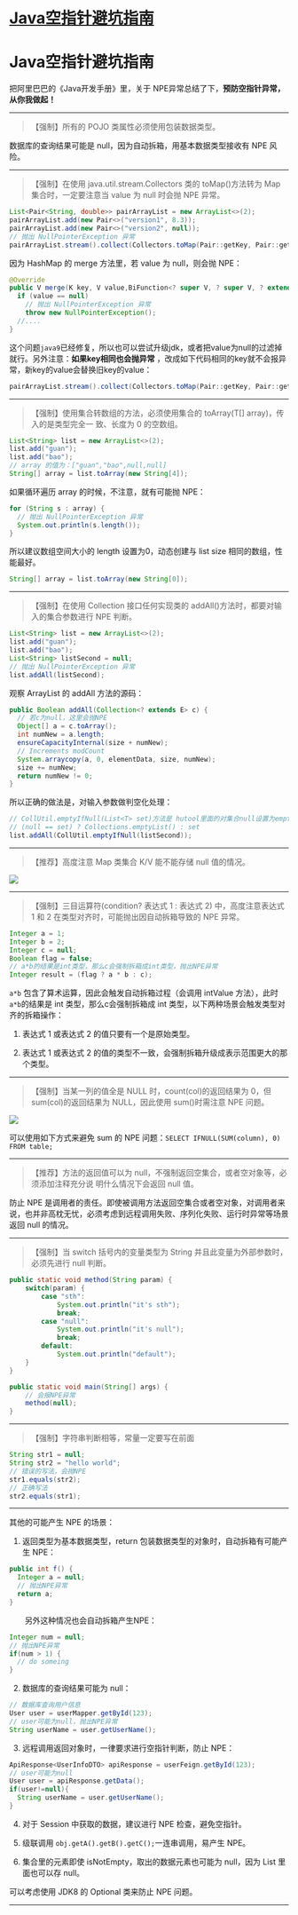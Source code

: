 # [Java空指针避坑指南](https://github.com/superleeyom/blog/issues/35)

# Java空指针避坑指南

把阿里巴巴的《Java开发手册》里，关于 NPE异常总结了下，**预防空指针异常，从你我做起！** 

---

> 【强制】所有的 POJO 类属性必须使用包装数据类型。


数据库的查询结果可能是 null，因为自动拆箱，用基本数据类型接收有 NPE 风险。

---

> 【强制】在使用 java.util.stream.Collectors 类的 toMap()方法转为 Map 集合时，一定要注意当 value 为 null 时会抛 NPE 异常。


```java
List<Pair<String, double>> pairArrayList = new ArrayList<>(2);
pairArrayList.add(new Pair<>("version1", 8.3));
pairArrayList.add(new Pair<>("version2", null));
// 抛出 NullPointerException 异常
pairArrayList.stream().collect(Collectors.toMap(Pair::getKey, Pair::getValue));

```


因为 HashMap 的 merge 方法里，若 value 为 null，则会抛 NPE：

```java
@Override
public V merge(K key, V value,BiFunction<? super V, ? super V, ? extends V> remappingFunction) {
  if (value == null)
    // 抛出 NullPointerException 异常
    throw new NullPointerException();
  //....
}
```


这个问题`java9`已经修复，所以也可以尝试升级jdk，或者把value为null的过滤掉就行。另外注意：**如果key相同也会抛异常** ，改成如下代码相同的key就不会报异常，新key的value会替换旧key的value：

```Java
pairArrayList.stream().collect(Collectors.toMap(Pair::getKey, Pair::getValue,(v1, v2) -> v2))
```


---

> 【强制】使用集合转数组的方法，必须使用集合的 toArray(T[] array)，传入的是类型完全一 致、长度为 0 的空数组。


```java
List<String> list = new ArrayList<>(2);
list.add("guan");
list.add("bao");
// array 的值为：["guan","bao",null,null]
String[] array = list.toArray(new String[4]);
```


如果循环遍历 array 的时候，不注意，就有可能抛 NPE：

```java
for (String s : array) {
  // 抛出 NullPointerException 异常
  System.out.println(s.length());
}
```


所以建议数组空间大小的 length 设置为0，动态创建与 list size 相同的数组，性能最好。

```java
String[] array = list.toArray(new String[0]);
```


---

> 【强制】在使用 Collection 接口任何实现类的 addAll()方法时，都要对输入的集合参数进行 NPE 判断。


```java
List<String> list = new ArrayList<>(2);
list.add("guan");
list.add("bao");
List<String> listSecond = null;
// 抛出 NullPointerException 异常
list.addAll(listSecond);
```


观察 ArrayList 的 addAll 方法的源码：

```java
public Boolean addAll(Collection<? extends E> c) {
  // 若c为null，这里会抛NPE
  Object[] a = c.toArray();
  int numNew = a.length;
  ensureCapacityInternal(size + numNew);
  // Increments modCount
  System.arraycopy(a, 0, elementData, size, numNew);
  size += numNew;
  return numNew != 0;
}
```


所以正确的做法是，对输入参数做判空化处理：

```java
// CollUtil.emptyIfNull(List<T> set)方法是 hutool里面的对集合null设置为empty的方法，方法内实际为：
// (null == set) ? Collections.emptyList() : set
list.addAll(CollUtil.emptyIfNull(listSecond));
```


---

> 【推荐】高度注意 Map 类集合 K/V 能不能存储 null 值的情况。


![](http://image.leeyom.top/blog/20210722121222.png)

---

> 【强制】三目运算符(condition? 表达式 1 : 表达式 2) 中，高度注意表达式 1 和 2 在类型对齐时，可能抛出因自动拆箱导致的 NPE 异常。


```java
Integer a = 1;
Integer b = 2;
Integer c = null;
Boolean flag = false;
// a*b的结果是int类型，那么c会强制拆箱成int类型，抛出NPE异常
Integer result = (flag ? a * b : c);
```


`a*b` 包含了算术运算，因此会触发自动拆箱过程（会调用 intValue 方法），此时`a*b`的结果是 int 类型，那么c会强制拆箱成 int 类型，以下两种场景会触发类型对齐的拆箱操作：

1. 表达式 1 或表达式 2 的值只要有一个是原始类型。 

2. 表达式 1 或表达式 2 的值的类型不一致，会强制拆箱升级成表示范围更大的那个类型。

---

> 【强制】当某一列的值全是 NULL 时，count(col)的返回结果为 0，但 sum(col)的返回结果为 NULL，因此使用 sum()时需注意 NPE 问题。


![](http://image.leeyom.top/blog/20210722143358.png)

可以使用如下方式来避免 sum 的 NPE 问题：`SELECT IFNULL(SUM(column), 0) FROM table;`

---

> 【推荐】方法的返回值可以为 null，不强制返回空集合，或者空对象等，必须添加注释充分说 明什么情况下会返回 null 值。


防止 NPE 是调用者的责任。即使被调用方法返回空集合或者空对象，对调用者来说，也并非高枕无忧，必须考虑到远程调用失败、序列化失败、运行时异常等场景返回 null 的情况。

---

> 【强制】当 switch 括号内的变量类型为 String 并且此变量为外部参数时，必须先进行 null 判断。


```java
public static void method(String param) {
    switch(param) {
        case "sth":
            System.out.println("it's sth");
            break;
        case "null":
            System.out.println("it's null");
            break;
        default:
            System.out.println("default");
    }
}

public static void main(String[] args) {
    // 会报NPE异常
    method(null);
}
```


---

> 【强制】字符串判断相等，常量一定要写在前面


```Java
String str1 = null;
String str2 = "hello world";
// 错误的写法，会抛NPE
str1.equals(str2);
// 正确写法
str2.equals(str1);

```


---

其他的可能产生 NPE 的场景：

1. 返回类型为基本数据类型，return 包装数据类型的对象时，自动拆箱有可能产生 NPE：

```java
public int f() {
  Integer a = null;
  // 抛出NPE异常
  return a;
}
```


&ensp;&ensp;&ensp;&ensp;另外这种情况也会自动拆箱产生NPE：

```java
Integer num = null;
// 抛出NPE异常
if(num > 1) {
  // do someing
}
```


2. 数据库的查询结果可能为 null：

```java
// 数据库查询用户信息
User user = userMapper.getById(123);
// user可能为null，抛出NPE异常
String userName = user.getUserName();
```


3. 远程调用返回对象时，一律要求进行空指针判断，防止 NPE：

```java
ApiResponse<UserInfoDTO> apiResponse = userFeign.getById(123);
// user可能为null
User user = apiResponse.getData();
if(user!=null){
  String userName = user.getUserName();
}
```


4. 对于 Session 中获取的数据，建议进行 NPE 检查，避免空指针。

5. 级联调用 `obj.getA().getB().getC();`一连串调用，易产生 NPE。

6. 集合里的元素即使 isNotEmpty，取出的数据元素也可能为 null，因为 List 里面也可以存 null。

可以考虑使用 JDK8 的 Optional 类来防止 NPE 问题。

---
